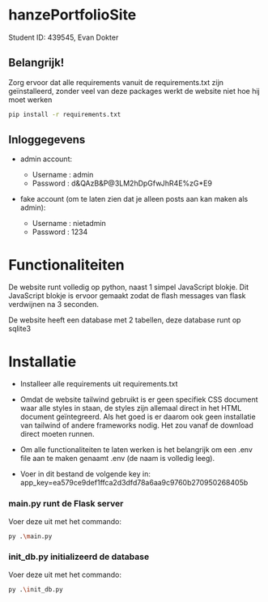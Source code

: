 # hanzePortfolioSite

Student ID: 439545, Evan Dokter
 
## Belangrijk!
Zorg ervoor dat alle requirements vanuit de requirements.txt zijn geïnstalleerd, zonder veel van deze packages werkt de website niet hoe hij moet werken

```bash
pip install -r requirements.txt
```

## Inloggegevens
* admin account:
    * Username : admin
    * Password : d&QAzB&P@3LM2hDpGfwJhR4E%zG*E9

* fake account (om te laten zien dat je alleen posts aan kan maken als admin):
    * Username : nietadmin
    * Password : 1234

# Functionaliteiten

De website runt volledig op python, naast 1 simpel JavaScript blokje. Dit JavaScript blokje is ervoor gemaakt zodat de flash messages van flask verdwijnen na 3 seconden.

De website heeft een database met 2 tabellen, deze database runt op sqlite3

# Installatie

* Installeer alle requirements uit requirements.txt

* Omdat de website tailwind gebruikt is er geen specifiek CSS document waar alle styles in staan, de styles zijn allemaal direct in het HTML document geïntegreerd. Als het goed is er daarom ook geen installatie van tailwind of andere frameworks nodig. Het zou vanaf de download direct moeten runnen.

* Om alle functionaliteiten te laten werken is het belangrijk om een .env file aan te maken genaamt .env (de naam is volledig leeg). 

* Voer in dit bestand de volgende key in: app_key=ea579ce9def1ffca2d3dfd78a6aa9c9760b270950268405b

### main.py runt de Flask server

Voer deze uit met het commando:
```bash
py .\main.py
```

### init_db.py initializeerd de database

Voer deze uit met het commando:
```bash
py .\init_db.py
```

